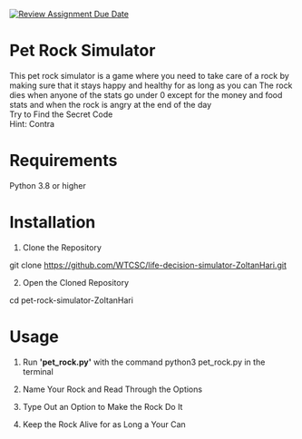 [![Review Assignment Due Date](https://classroom.github.com/assets/deadline-readme-button-22041afd0340ce965d47ae6ef1cefeee28c7c493a6346c4f15d667ab976d596c.svg)](https://classroom.github.com/a/3zOHVIfr)
# Pet Rock Simulator 

This pet rock simulator is a game where you need to take care of a rock by making sure that it stays happy and healthy for as long as you can 
The rock dies when anyone of the stats go under 0 except for the money and food stats and when the rock is angry at the end of the day  
Try to Find the Secret Code  
Hint: Contra

# Requirements
Python 3.8 or higher

# Installation

1. Clone the Repository

git clone https://github.com/WTCSC/life-decision-simulator-ZoltanHari.git

2. Open the Cloned Repository

cd pet-rock-simulator-ZoltanHari

# Usage 

1. Run **'pet_rock.py'** with the command python3 pet_rock.py in the terminal

2. Name Your Rock and Read Through the Options

3. Type Out an Option to Make the Rock Do It

4. Keep the Rock Alive for as Long a Your Can